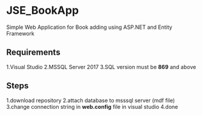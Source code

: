 # JSE_BookApp

Simple Web Application for Book adding using ASP.NET and Entity Framework

## Requirements

1.Visual Studio
2.MSSQL Server 2017
3.SQL version must be **869** and above

## Steps

1.download repository
2.attach database to msssql server (mdf file)
3.change connection string in **web.config** file in visual studio
4.done
